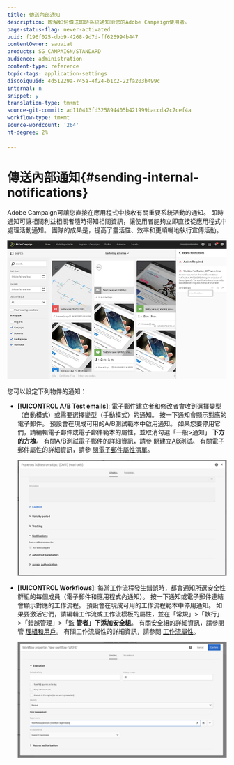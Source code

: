 ```yaml
---
title: 傳送內部通知
description: 瞭解如何傳送即時系統通知給您的Adobe Campaign使用者。
page-status-flag: never-activated
uuid: f196f025-dbb9-4268-9d7d-ff626994b447
contentOwner: sauviat
products: SG_CAMPAIGN/STANDARD
audience: administration
content-type: reference
topic-tags: application-settings
discoiquuid: 4d51229a-745a-4f24-b1c2-22fa203b499c
internal: n
snippet: y
translation-type: tm+mt
source-git-commit: ad110413fd325894405b421999baccda2c7cef4a
workflow-type: tm+mt
source-wordcount: '264'
ht-degree: 2%

---
```



# 傳送內部通知{#sending-internal-notifications}

Adobe Campaign可讓您直接在應用程式中接收有關重要系統活動的通知。 即時通知可讓相關利益相關者隨時得知相關資訊，讓使用者能夠立即直接從應用程式中處理活動通知。 團隊的成果是，提高了靈活性、效率和更順暢地執行宣傳活動。

![](assets/pulse_3.png)

您可以設定下列物件的通知：

* **[!UICONTROL A/B Test emails]**: 電子郵件建立者和修改者會收到選擇變型（自動模式）或需要選擇變型（手動模式）的通知。 按一下通知會顯示對應的電子郵件。 預設會在現成可用的A/B測試範本中啟用通知。 如果您要停用它們，請編輯電子郵件或電子郵件範本的屬性，並取消勾選「一般>通知」 **下方的方塊**。 有關A/B測試電子郵件的詳細資訊，請參 [閱建立AB測試](../../channels/using/designing-an-a-b-test-email.md)。 有關電子郵件屬性的詳細資訊，請參 [閱電子郵件屬性清單](../../administration/using/configuring-email-channel.md#list-of-email-properties)。

   ![](assets/pulse_2.png)

* **[!UICONTROL Workflows]**: 每當工作流程發生錯誤時，都會通知所選安全性群組的每個成員（電子郵件和應用程式內通知）。 按一下通知或電子郵件連結會顯示對應的工作流程。 預設會在現成可用的工作流程範本中停用通知。 如果要激活它們，請編輯工作流或工作流模板的屬性，並在「常規」>「執行」>「錯誤管理」>「監 **管者」下添加安全組**。 有關安全組的詳細資訊，請參閱管 [理組和用戶](../../administration/using/managing-groups-and-users.md)。 有關工作流屬性的詳細資訊，請參閱 [工作流屬性](../../automating/using/managing-execution-options.md)。

   ![](assets/pulse_1.png)
